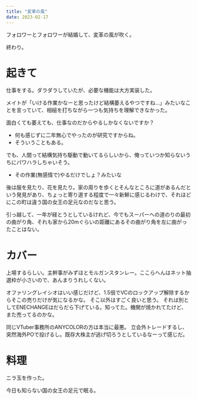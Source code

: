 ```yaml
---
title: "変革の風"
date: 2023-02-17
---
```


フォロワーとフォロワーが結婚して、変革の風が吹く。

終わり。
# 起きて
仕事をする。ダラダラしていたが、必要な機能は大方実装した。

メイトが「いける作業かなーと思ったけど結構萎えるやつですね...」みたいなことを言っていて、相槌を打ちながら一つも気持ちを理解できなかった。

面白くても萎えても、仕事なのだからやるしかなくないですか？
- 何も感じずに二年無心でやったのが研究ですからね。
- そういうこともある。

でも、人間って結構気持ち駆動で動いてるらしいから、俺っていつか知らないうちにパワハラしちゃいそう。
- その作業(無感情で)やるだけでしょ？みたいな


後は服を見たり、花を見たり。家の周りを歩くとそんなところに道があるんだという発見があり、ちょっと寄り道する程度で一々新鮮に感じるわけで、それほどにこの町は違う国の女王の足元なのだなと思う。

引っ越して、一年が経とうとしているけれど、今でもスーパーへの道のりの最初の曲がり角、それも家から20mぐらいの距離にあるその曲がり角を左に曲がったことはない。

# カバー
上場するらしい。主幹事がみずほとモルガンスタンレー。ここらへんはネット抽選枠が小さいので、あんまりうれしくない。

オファリングレイシオはいい感じだけど、1.5倍でVCのロックアップ解除するからそこの売りだけが気になるかな。
そこ以外はすごく良いと思う。
それは別としてENECHANGEはだらだら下げている。知ってた。機関が焼かれてたけど、また売ってるのかな。

同じVTuber事務所のANYCOLORの方は本当に最悪。
立会外トレードするし、突然海外POで投げるし。既存大株主が逃げ切ろうとしているなーって感じだ。



# 料理
ニラ玉を作った。

今日も知らない国の女王の足元で眠る。